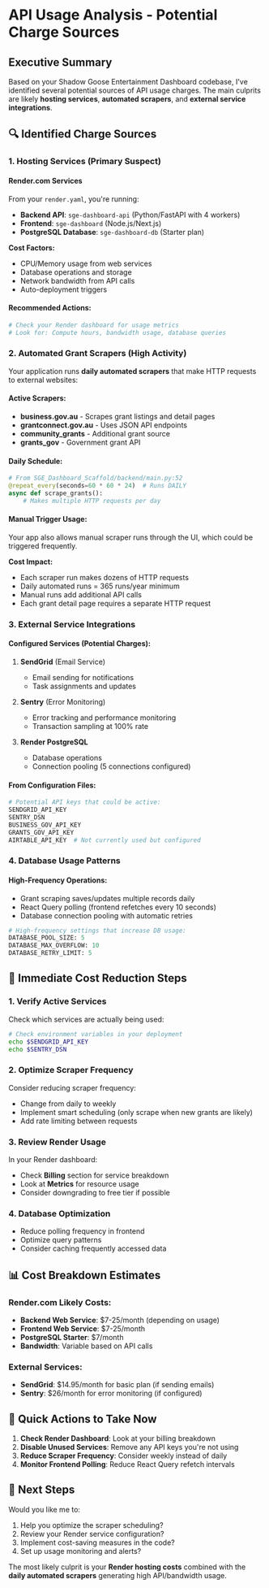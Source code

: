 # API Usage Analysis - Potential Charge Sources

## Executive Summary

Based on your Shadow Goose Entertainment Dashboard codebase, I've identified several potential sources of API usage charges. The main culprits are likely **hosting services**, **automated scrapers**, and **external service integrations**.

## 🔍 Identified Charge Sources

### 1. **Hosting Services (Primary Suspect)**

#### Render.com Services
From your `render.yaml`, you're running:
- **Backend API**: `sge-dashboard-api` (Python/FastAPI with 4 workers)
- **Frontend**: `sge-dashboard` (Node.js/Next.js)
- **PostgreSQL Database**: `sge-dashboard-db` (Starter plan)

**Cost Factors:**
- CPU/Memory usage from web services
- Database operations and storage
- Network bandwidth from API calls
- Auto-deployment triggers

#### Recommended Actions:
```bash
# Check your Render dashboard for usage metrics
# Look for: Compute hours, bandwidth usage, database queries
```

### 2. **Automated Grant Scrapers (High Activity)**

Your application runs **daily automated scrapers** that make HTTP requests to external websites:

#### Active Scrapers:
- **business.gov.au** - Scrapes grant listings and detail pages
- **grantconnect.gov.au** - Uses JSON API endpoints
- **community_grants** - Additional grant source
- **grants_gov** - Government grant API

#### Daily Schedule:
```python
# From SGE_Dashboard_Scaffold/backend/main.py:52
@repeat_every(seconds=60 * 60 * 24)  # Runs DAILY
async def scrape_grants():
    # Makes multiple HTTP requests per day
```

#### Manual Trigger Usage:
Your app also allows manual scraper runs through the UI, which could be triggered frequently.

**Cost Impact:**
- Each scraper run makes dozens of HTTP requests
- Daily automated runs = 365 runs/year minimum
- Manual runs add additional API calls
- Each grant detail page requires a separate HTTP request

### 3. **External Service Integrations**

#### Configured Services (Potential Charges):
1. **SendGrid** (Email Service)
   - Email sending for notifications
   - Task assignments and updates
   
2. **Sentry** (Error Monitoring)
   - Error tracking and performance monitoring
   - Transaction sampling at 100% rate

3. **Render PostgreSQL**
   - Database operations
   - Connection pooling (5 connections configured)

#### From Configuration Files:
```python
# Potential API keys that could be active:
SENDGRID_API_KEY
SENTRY_DSN
BUSINESS_GOV_API_KEY
GRANTS_GOV_API_KEY
AIRTABLE_API_KEY  # Not currently used but configured
```

### 4. **Database Usage Patterns**

#### High-Frequency Operations:
- Grant scraping saves/updates multiple records daily
- React Query polling (frontend refetches every 10 seconds)
- Database connection pooling with automatic retries

```python
# High-frequency settings that increase DB usage:
DATABASE_POOL_SIZE: 5
DATABASE_MAX_OVERFLOW: 10
DATABASE_RETRY_LIMIT: 5
```

## 🎯 Immediate Cost Reduction Steps

### 1. **Verify Active Services**
Check which services are actually being used:

```bash
# Check environment variables in your deployment
echo $SENDGRID_API_KEY
echo $SENTRY_DSN
```

### 2. **Optimize Scraper Frequency**
Consider reducing scraper frequency:
- Change from daily to weekly
- Implement smart scheduling (only scrape when new grants are likely)
- Add rate limiting between requests

### 3. **Review Render Usage**
In your Render dashboard:
- Check **Billing** section for service breakdown
- Look at **Metrics** for resource usage
- Consider downgrading to free tier if possible

### 4. **Database Optimization**
- Reduce polling frequency in frontend
- Optimize query patterns
- Consider caching frequently accessed data

## 📊 Cost Breakdown Estimates

### Render.com Likely Costs:
- **Backend Web Service**: $7-25/month (depending on usage)
- **Frontend Web Service**: $7-25/month 
- **PostgreSQL Starter**: $7/month
- **Bandwidth**: Variable based on API calls

### External Services:
- **SendGrid**: $14.95/month for basic plan (if sending emails)
- **Sentry**: $26/month for error monitoring (if configured)

## 🔧 Quick Actions to Take Now

1. **Check Render Dashboard**: Look at your billing breakdown
2. **Disable Unused Services**: Remove any API keys you're not using
3. **Reduce Scraper Frequency**: Consider weekly instead of daily
4. **Monitor Frontend Polling**: Reduce React Query refetch intervals

## 📝 Next Steps

Would you like me to:
1. Help you optimize the scraper scheduling?
2. Review your Render service configuration?
3. Implement cost-saving measures in the code?
4. Set up usage monitoring and alerts?

The most likely culprit is your **Render hosting costs** combined with the **daily automated scrapers** generating high API/bandwidth usage.